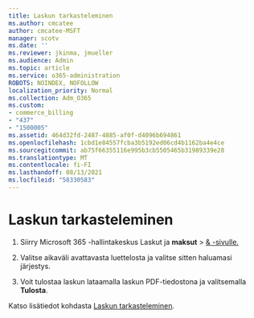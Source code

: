 ```yaml
---
title: Laskun tarkasteleminen
ms.author: cmcatee
author: cmcatee-MSFT
manager: scotv
ms.date: ''
ms.reviewer: jkinma, jmueller
ms.audience: Admin
ms.topic: article
ms.service: o365-administration
ROBOTS: NOINDEX, NOFOLLOW
localization_priority: Normal
ms.collection: Adm_O365
ms.custom:
- commerce_billing
- "437"
- "1500005"
ms.assetid: 464d32fd-2487-4885-af0f-d4096b694861
ms.openlocfilehash: 1cbd1e84557fcba3b5192ed06cd4b1162ba4e4ce
ms.sourcegitcommit: ab75f66355116e995b3cb5505465b31989339e28
ms.translationtype: MT
ms.contentlocale: fi-FI
ms.lasthandoff: 08/13/2021
ms.locfileid: "58330583"
---
```

# <a name="view-my-bill-or-invoice"></a>Laskun tarkasteleminen

1. Siirry Microsoft 365 -hallintakeskus Laskut ja **maksut** \> [& -sivulle.](https://go.microsoft.com/fwlink/p/?linkid=848039)

2. Valitse aikaväli avattavasta luettelosta ja valitse sitten haluamasi järjestys.

3. Voit tulostaa laskun lataamalla laskun PDF-tiedostona ja valitsemalla **Tulosta**.

Katso lisätiedot kohdasta [Laskun tarkasteleminen](https://docs.microsoft.com/microsoft-365/commerce/billing-and-payments/view-your-bill-or-invoice).
